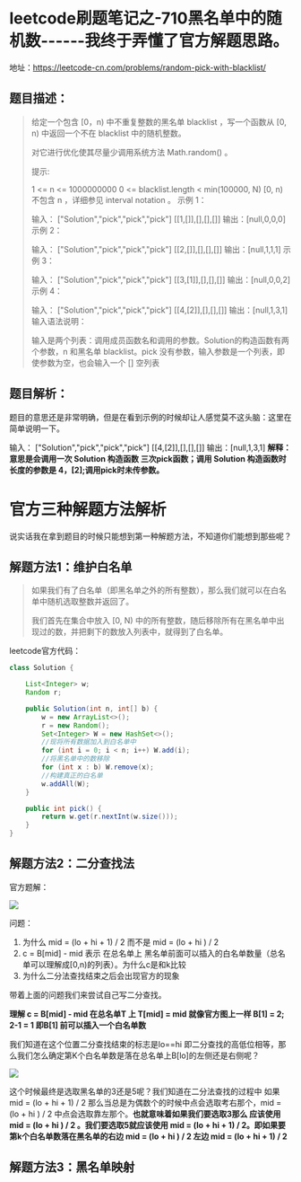 # leetcode刷题笔记之-710黑名单中的随机数------我终于弄懂了官方解题思路。



地址：https://leetcode-cn.com/problems/random-pick-with-blacklist/

## 题目描述：

> 给定一个包含 [0，n) 中不重复整数的黑名单 blacklist ，写一个函数从 [0, n) 中返回一个不在 blacklist 中的随机整数。
>
> 对它进行优化使其尽量少调用系统方法 Math.random() 。
>
> 提示:
>
> 1 <= n <= 1000000000
> 0 <= blacklist.length < min(100000, N)
> [0, n) 不包含 n ，详细参见 interval notation 。
> 示例 1：
>
> 输入：
> ["Solution","pick","pick","pick"]
> [[1,[]],[],[],[]]
> 输出：[null,0,0,0]
> 示例 2：
>
> 输入：
> ["Solution","pick","pick","pick"]
> [[2,[]],[],[],[]]
> 输出：[null,1,1,1]
> 示例 3：
>
> 输入：
> ["Solution","pick","pick","pick"]
> [[3,[1]],[],[],[]]
> 输出：[null,0,0,2]
> 示例 4：
>
> 输入： 
> ["Solution","pick","pick","pick"]
> [[4,[2]],[],[],[]]
> 输出：[null,1,3,1]
> 输入语法说明：
>
> 输入是两个列表：调用成员函数名和调用的参数。Solution的构造函数有两个参数，n 和黑名单 blacklist。pick 没有参数，输入参数是一个列表，即使参数为空，也会输入一个 [] 空列表

## 题目解析：

题目的意思还是非常明确，但是在看到示例的时候却让人感觉莫不这头脑：这里在简单说明一下。

输入： 
["Solution","pick","pick","pick"] 
[[4,[2]],[],[],[]]
输出：[null,1,3,1]
 **解释：意思是会调用一次 Solution 构造函数 三次pick函数；调用 Solution 构造函数时长度的参数是 4，[2];调用pick时未传参数。**

# 官方三种解题方法解析

说实话我在拿到题目的时候只能想到第一种解题方法，不知道你们能想到那些呢？

## 解题方法1：维护白名单 

> 如果我们有了白名单（即黑名单之外的所有整数），那么我们就可以在白名单中随机选取整数并返回了。
>
> 我们首先在集合中放入 [0, N) 中的所有整数，随后移除所有在黑名单中出现过的数，并把剩下的数放入列表中，就得到了白名单。

leetcode官方代码：

```java
class Solution {

    List<Integer> w;
    Random r;

    public Solution(int n, int[] b) {
        w = new ArrayList<>();
        r = new Random();
        Set<Integer> W = new HashSet<>();
        //现将所有数据加入到白名单中
        for (int i = 0; i < n; i++) W.add(i);
        //将黑名单中的数移除
        for (int x : b) W.remove(x);
        //构建真正的白名单
        w.addAll(W);
    }

    public int pick() {
        return w.get(r.nextInt(w.size()));
    }
}
```

## 解题方法2：二分查找法

官方题解：

![](D:\workspace\android-Advanced-plan\数据结构\leetcode刷题笔记\710\二分法官方题解.png)

问题：

1. 为什么 mid = (lo + hi + 1) / 2   而不是   mid = (lo + hi ) / 2
2. c = B[mid] - mid 表示 在总名单上 黑名单前面可以插入的白名单数量（总名单可以理解成[0,n)的列表）。为什么c是和k比较
3. 为什么二分法查找结束之后会出现官方的现象

带着上面的问题我们来尝试自己写二分查找。

**理解 c = B[mid] - mid   在总名单T 上  T[mid] = mid 就像官方图上一样  B[1] = 2; 2-1 = 1 即B[1] 前可以插入一个白名单数**

我们知道在这个位置二分查找结束的标志是lo==hi  即二分查找的高低位相等，那么我们怎么确定第K个白名单数是落在总名单上B[lo]的左侧还是右侧呢？

![](D:\workspace\android-Advanced-plan\数据结构\leetcode刷题笔记\710\二分查找k掉落位置问题.png)

这个时候最终是选取黑名单的3还是5呢？我们知道在二分法查找的过程中 如果  mid = (lo + hi + 1) / 2  那么当总是为偶数个的时候中点会选取考右那个，mid = (lo + hi ) / 2 中点会选取靠左那个。**也就意味着如果我们要选取3那么 应该使用 mid = (lo + hi ) / 2  。我们要选取5就应该使用 mid = (lo + hi + 1) / 2。即如果要第k个白名单数落在黑名单的右边 mid = (lo + hi ) / 2  左边    mid = (lo + hi + 1) / 2**





## 解题方法3：黑名单映射

